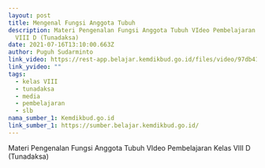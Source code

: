 ```yaml
---
layout: post
title: Mengenal Fungsi Anggota Tubuh
description: Materi Pengenalan Fungsi Anggota Tubuh VIdeo Pembelajaran Kelas
  VIII D (Tunadaksa)
date: 2021-07-16T13:10:00.663Z
author: Puguh Sudarminto
link_video: https://rest-app.belajar.kemdikbud.go.id/files/video/97db412a09c1483c8455b2b8d27432e1.mp4
link_yvideo: ""
tags:
  - kelas VIII
  - tunadaksa
  - media
  - pembelajaran
  - slb
nama_sumber_1: Kemdikbud.go.id
link_sumber_1: https://sumber.belajar.kemdikbud.go.id/
---
```

Materi Pengenalan Fungsi Anggota Tubuh VIdeo Pembelajaran Kelas VIII D (Tunadaksa)